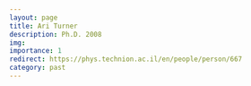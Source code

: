 ```yaml
---
layout: page
title: Ari Turner
description: Ph.D. 2008
img: 
importance: 1
redirect: https://phys.technion.ac.il/en/people/person/667
category: past
---
```

